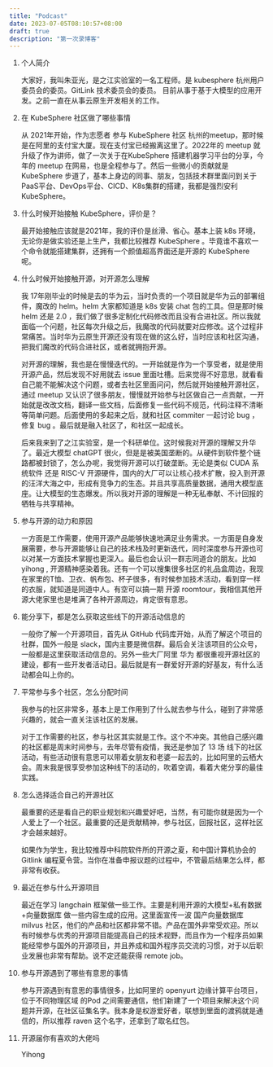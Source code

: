 ```yaml
---
title: "Podcast"
date: 2023-07-05T08:10:57+08:00
draft: true
description: "第一次录博客"
---
```


<!--more-->

1. 个人简介

   大家好，我叫朱亚光，是之江实验室的一名工程师。是 kubesphere 杭州用户委员会的委员。GitLink 技术委员会的委员。 目前从事于基于大模型的应用开发。之前一直在从事云原生开发相关的工作。

2. 在 KubeSphere 社区做了哪些事情

   从 2021年开始，作为志愿者 参与 KubeSphere 社区 杭州的meetup，那时候是在阿里的支付宝大厦。现在支付宝已经搬离这里了。2022年的 meetup 就升级了作为讲师，做了一次关于在KubeSphere 搭建机器学习平台的分享，今年的 meetup 在网易，也是全程参与了。然后一些微小的贡献就是 KubeSphere 步道了，基本上身边的同事、朋友，包括技术群里面问到关于 PaaS平台、DevOps平台、CICD、K8s集群的搭建，我都是强烈安利 KubeSphere。

3. 什么时候开始接触 KubeSphere，评价是？

   最开始接触应该就是2021年，我的评价是丝滑、省心。基本上装 k8s 环境，无论你是做实验还是上生产，我都比较推荐 KubeSphere 。毕竟谁不喜欢一个命令就能搭建集群，还拥有一个颜值超高界面还是开源的 KubeSphere 呢。

4. 什么时候开始接触开源，对开源怎么理解

   我 17年刚毕业的时候是去的华为云，当时负责的一个项目就是华为云的部署组件，魔改的 helm。helm 大家都知道是 k8s 安装 chat 包的工具。但是那时候 helm 还是 2.0 ，我们做了很多定制化代码修改而且没有合进社区。所以我就面临一个问题，社区每次升级之后，我魔改的代码就要对应修改。这个过程非常痛苦。当时华为云原生开源还没有现在做的这么好，当时应该和社区沟通，把我们魔改的代码合进社区，或者就拥抱开源。

   对开源的理解，我也是在慢慢迭代的。一开始就是作为一个享受者，就是使用开源产品，然后发现不好用就去 issue 里面吐槽。后来觉得不好意思，就看看自己能不能解决这个问题，或者去社区里面问问，然后就开始接触开源社区，通过 meetup 又认识了很多朋友，慢慢就开始参与社区做自己一点贡献，一开始就是改改文档，翻译一些文档，后面修复一些代码不规范，代码注释不清晰等简单问题。后面使用的多起来之后，就和社区 commiter 一起讨论 bug ，修复 bug 。最后就是融入社区了，和社区一起成长。

   后来我来到了之江实验室，是一个科研单位。这时候我对开源的理解又升华了。最近大模型 chatGPT 很火，但是是被美国垄断的。从硬件到软件整个链路都被封锁了，怎么办呢，我觉得开源可以打破垄断。无论是类似 CUDA  系统软件 还是 RISC-V 开源硬件，国内的大厂可以让核心技术扩散，投入到开源的汪洋大海之中，形成有竞争力的生态。并且共享高质量数据，通用大模型底座。让大模型的生态爆发。所以我对开源的理解是一种无私奉献、不计回报的牺牲与共享精神。

5. 参与开源的动力和原因

   一方面是工作需要，使用开源产品能够快速地满足业务需求。一方面是自身发展需要，参与开源能够让自己的技术栈及时更新迭代，同时深度参与开源也可以对某一方面技术掌握也更深入。最后也会认识一群志同道合的朋友。比如 yihong , 开源精神感染着我。还有一个可以搜集很多社区的礼品盒周边，我现在家里的T恤、卫衣、帆布包、杯子很多，有时候参加技术活动，看到穿一样的衣服，就知道是同道中人。有空可以搞一期 开源 roomtour，我相信其他开源大佬家里也是堆满了各种开源周边，肯定很有意思。

6. 能分享下，都是怎么获取这些线下的开源活动信息的

   一般你了解一个开源项目，首先从 GitHub 代码库开始，从而了解这个项目的社群，国外一般是 slack，国内主要是微信群。最后会关注该项目的公众号，一般都是这里获取活动信息的。另外一些大厂阿里 华为 都很重视开源社区的建设，都有一些开发者活动日。最后就是有一群爱好开源的好基友，有什么活动都会叫上你的。

7. 平常参与多个社区，怎么分配时间

   我参与的社区非常多，基本上是工作用到了什么就去参与什么，碰到了非常感兴趣的，就会一直关注该社区的发展。

   对于工作需要的社区，参与社区其实就是工作。这个不冲突。其他自己感兴趣的社区都是周末时间参与，去年尽管有疫情，我还是参加了 13 场 线下的社区活动，有些活动很有意思可以带着女朋友和老婆一起去的，比如阿里的云栖大会。周末我是很享受参加这种线下的活动的，吹着空调，看着大佬分享的最佳实践。

8. 怎么选择适合自己的开源社区

   最重要的还是看自己的职业规划和兴趣爱好吧，当然，有可能你就是因为一个人爱上了一个社区。最重要的还是贡献精神，参与社区，回报社区，这样社区才会越来越好。

   如果作为学生，我比较推荐中科院软件所的开源之夏，和中国计算机协会的 Gitlink 编程夏令营。当你在准备申报议题的过程中，不管最后结果怎么样，都非常有收获。

9. 最近在参与什么开源项目

   最近在学习 langchain  框架做一些工作。主要是利用开源的大模型+私有数据+向量数据库 做一些内容生成的应用。这里面宣传一波 国产向量数据库 milvus 社区，他们的产品和社区都非常不错。产品在国外非常受欢迎。所以有时候参与优秀的开源项目能提高自己的技术视野，而且作为一个程序员如果能经常参与国外的开源项目，并且养成和国外程序员交流的习惯，对于以后职业发展也非常有帮助。说不定还能获得 remote job。

10. 参与开源遇到了哪些有意思的事情

    参与开源遇到有意思的事情很多，比如阿里的 openyurt 边缘计算平台项目，位于不同物理区域 的Pod 之间需要通信，他们新建了一个项目来解决这个问题并开源，在社区征集名字。我本身是权游爱好者，联想到里面的渡鸦就是通信的，所以推荐 raven 这个名字，还拿到了取名红包。

11. 开源届你有喜欢的大佬吗

    Yihong 

    

    
